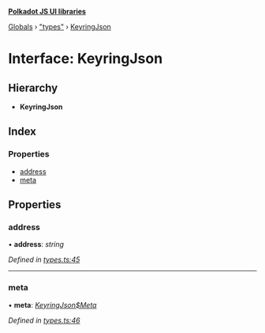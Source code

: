 **[Polkadot JS UI libraries](../README.md)**

[Globals](../globals.md) › ["types"](../modules/_types_.md) › [KeyringJson](_types_.keyringjson.md)

# Interface: KeyringJson

## Hierarchy

* **KeyringJson**

## Index

### Properties

* [address](_types_.keyringjson.md#address)
* [meta](_types_.keyringjson.md#meta)

## Properties

###  address

• **address**: *string*

*Defined in [types.ts:45](https://github.com/polkadot-js/ui/blob/ac6642b/packages/ui-keyring/src/types.ts#L45)*

___

###  meta

• **meta**: *[KeyringJson$Meta](_types_.keyringjson_meta.md)*

*Defined in [types.ts:46](https://github.com/polkadot-js/ui/blob/ac6642b/packages/ui-keyring/src/types.ts#L46)*